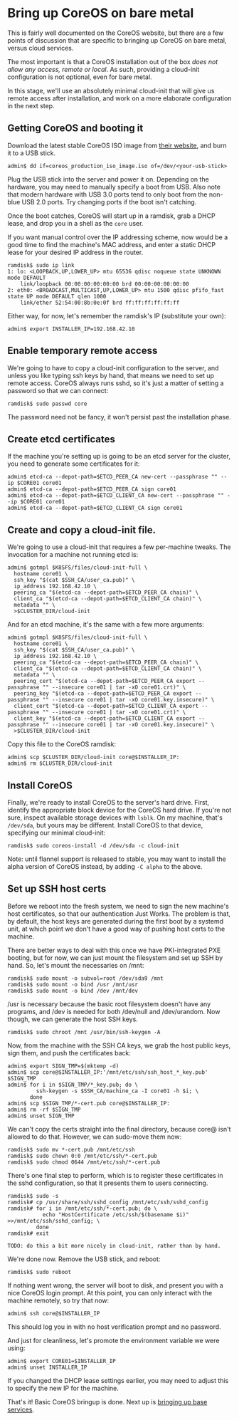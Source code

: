 # Bring up CoreOS on bare metal

This is fairly well documented on the CoreOS website, but there are a
few points of discussion that are specific to bringing up CoreOS on
bare metal, versus cloud services.

The most important is that a CoreOS installation out of the box _does
not allow any access, remote or local_. As such, providing a
cloud-init configuration is not optional, even for bare metal.

In this stage, we'll use an absolutely minimal cloud-init that will
give us remote access after installation, and work on a more elaborate
configuration in the next step.

## Getting CoreOS and booting it

Download the latest stable CoreOS ISO image from
[their website](https://www.coreos.com), and burn it to a USB stick.

```console
admin$ dd if=coreos_production_iso_image.iso of=/dev/<your-usb-stick>
```

Plug the USB stick into the server and power it on. Depending on the
hardware, you may need to manually specify a boot from USB. Also note
that modern hardware with USB 3.0 ports tend to only boot from the
non-blue USB 2.0 ports. Try changing ports if the boot isn't catching.

Once the boot catches, CoreOS will start up in a ramdisk, grab a DHCP
lease, and drop you in a shell as the `core` user.

If you want manual control over the IP addressing scheme, now would be
a good time to find the machine's MAC address, and enter a static DHCP
lease for your desired IP address in the router.

```console
ramdisk$ sudo ip link
1: lo: <LOOPBACK,UP,LOWER_UP> mtu 65536 qdisc noqueue state UNKNOWN mode DEFAULT 
    link/loopback 00:00:00:00:00:00 brd 00:00:00:00:00:00
2: eth0: <BROADCAST,MULTICAST,UP,LOWER_UP> mtu 1500 qdisc pfifo_fast state UP mode DEFAULT qlen 1000
    link/ether 52:54:00:8b:0e:0f brd ff:ff:ff:ff:ff:ff
```

Either way, for now, let's remember the ramdisk's IP (substitute your
own):

```console
admin$ export INSTALLER_IP=192.168.42.10
```

## Enable temporary remote access

We're going to have to copy a cloud-init configuration to the server,
and unless you like typing ssh keys by hand, that means we need to set
up remote access. CoreOS always runs sshd, so it's just a matter of
setting a password so that we can connect:

```console
ramdisk$ sudo passwd core
```

The password need not be fancy, it won't persist past the installation
phase.

## Create etcd certificates

If the machine you're setting up is going to be an etcd server for the
cluster, you need to generate some certificates for it:

```console
admin$ etcd-ca --depot-path=$ETCD_PEER_CA new-cert --passphrase "" --ip $CORE01 core01
admin$ etcd-ca --depot-path=$ETCD_PEER_CA sign core01
admin$ etcd-ca --depot-path=$ETCD_CLIENT_CA new-cert --passphrase "" --ip $CORE01 core01
admin$ etcd-ca --depot-path=$ETCD_CLIENT_CA sign core01
```

## Create and copy a cloud-init file.

We're going to use a cloud-init that requires a few per-machine
tweaks. The invocation for a machine not running etcd is:

```console
admin$ gotmpl $K8SFS/files/cloud-init-full \
  hostname core01 \
  ssh_key "$(cat $SSH_CA/user_ca.pub)" \
  ip_address 192.168.42.10 \
  peering_ca "$(etcd-ca --depot-path=$ETCD_PEER_CA chain)" \
  client_ca "$(etcd-ca --depot-path=$ETCD_CLIENT_CA chain)" \
  metadata "" \
  >$CLUSTER_DIR/cloud-init
```

And for an etcd machine, it's the same with a few more arguments:

```console
admin$ gotmpl $K8SFS/files/cloud-init-full \
  hostname core01 \
  ssh_key "$(cat $SSH_CA/user_ca.pub)" \
  ip_address 192.168.42.10 \
  peering_ca "$(etcd-ca --depot-path=$ETCD_PEER_CA chain)" \
  client_ca "$(etcd-ca --depot-path=$ETCD_CLIENT_CA chain)" \
  metadata "" \
  peering_cert "$(etcd-ca --depot-path=$ETCD_PEER_CA export --passphrase "" --insecure core01 | tar -xO core01.crt)" \
  peering_key "$(etcd-ca --depot-path=$ETCD_PEER_CA export --passphrase "" --insecure core01 | tar -xO core01.key.insecure)" \
  client_cert "$(etcd-ca --depot-path=$ETCD_CLIENT_CA export --passphrase "" --insecure core01 | tar -xO core01.crt)" \
  client_key "$(etcd-ca --depot-path=$ETCD_CLIENT_CA export --passphrase "" --insecure core01 | tar -xO core01.key.insecure)" \
  >$CLUSTER_DIR/cloud-init
```

Copy this file to the CoreOS ramdisk:

```console
admin$ scp $CLUSTER_DIR/cloud-init core@$INSTALLER_IP:
admin$ rm $CLUSTER_DIR/cloud-init
```

## Install CoreOS

Finally, we're ready to install CoreOS to the server's hard
drive. First, identify the appropriate block device for the CoreOS
hard drive. If you're not sure, inspect available storage devices with
`lsblk`. On my machine, that's `/dev/sda`, but yours may be
different. Install CoreOS to that device, specifying our minimal
cloud-init:

```console
ramdisk$ sudo coreos-install -d /dev/sda -c cloud-init
```

Note: until flannel support is released to stable, you may want to
install the alpha version of CoreOS instead, by adding `-C alpha` to
the above.

## Set up SSH host certs

Before we reboot into the fresh system, we need to sign the new
machine's host certificates, so that our authentication Just
Works. The problem is that, by default, the host keys are generated
during the first boot by a systemd unit, at which point we don't have
a good way of pushing host certs to the machine.

There are better ways to deal with this once we have PKI-integrated
PXE booting, but for now, we can just mount the filesystem and set up
SSH by hand. So, let's mount the necessaries on /mnt:

```console
ramdisk$ sudo mount -o subvol=root /dev/sda9 /mnt
ramdisk$ sudo mount -o bind /usr /mnt/usr
ramdisk$ sudo mount -o bind /dev /mnt/dev
```

/usr is necessary because the basic root filesystem doesn't have any
programs, and /dev is needed for both /dev/null and /dev/urandom. Now
though, we can generate the host SSH keys.

```console
ramdisk$ sudo chroot /mnt /usr/bin/ssh-keygen -A
```

Now, from the machine with the SSH CA keys, we grab the host public
keys, sign them, and push the certificates back:

```console
admin$ export SIGN_TMP=$(mktemp -d)
admin$ scp core@$INSTALLER_IP:'/mnt/etc/ssh/ssh_host_*_key.pub' $SIGN_TMP
admin$ for i in $SIGN_TMP/*_key.pub; do \
         ssh-keygen -s $SSH_CA/machine_ca -I core01 -h $i; \
       done
admin$ scp $SIGN_TMP/*-cert.pub core@$INSTALLER_IP:
admin$ rm -rf $SIGN_TMP
admin$ unset SIGN_TMP
```

We can't copy the certs straight into the final directory, because
core@ isn't allowed to do that. However, we can sudo-move them now:

```console
ramdisk$ sudo mv *-cert.pub /mnt/etc/ssh
ramdisk$ sudo chown 0:0 /mnt/etc/ssh/*-cert.pub
ramdisk$ sudo chmod 0644 /mnt/etc/ssh/*-cert.pub
```

There's one final step to perform, which is to register these
certificates in the sshd configuration, so that it presents them to
users connecting.

```console
ramdisk$ sudo -s
ramdisk# cp /usr/share/ssh/sshd_config /mnt/etc/ssh/sshd_config
ramdisk# for i in /mnt/etc/ssh/*-cert.pub; do \
           echo "HostCertificate /etc/ssh/$(basename $i)" >>/mnt/etc/ssh/sshd_config; \
         done
ramdisk# exit
```

```
TODO: do this a bit more nicely in cloud-init, rather than by hand.
```

We're done now. Remove the USB stick, and reboot:

```console
ramdisk$ sudo reboot
```

If nothing went wrong, the server will boot to disk, and present you
with a nice CoreOS login prompt. At this point, you can only interact
with the machine remotely, so try that now:

```console
admin$ ssh core@$INSTALLER_IP
```

This should log you in with no host verification prompt and no
password.

And just for cleanliness, let's promote the environment variable we
were using:

```console
admin$ export CORE01=$INSTALLER_IP
admin$ unset INSTALLER_IP
```

If you changed the DHCP lease settings earlier, you may need to adjust
this to specify the new IP for the machine.

That's it! Basic CoreOS bringup is done. Next up is [bringing up base services](/Base-Services-Bringup.md).
